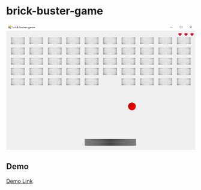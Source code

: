# brick-buster-game
![This is an image](https://github.com/b06608062/brick-buster-game/blob/master/demo_image/%E8%9E%A2%E5%B9%95%E6%93%B7%E5%8F%96%E7%95%AB%E9%9D%A2%202022-04-22%20143611.png)

## Demo
[Demo Link](https://youtu.be/NYV5AFzok4w)
